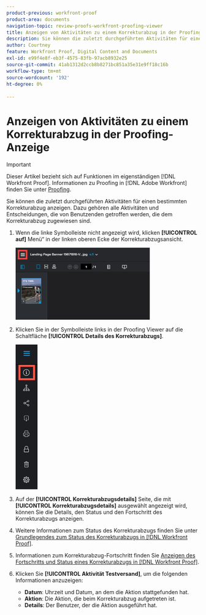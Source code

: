 ```yaml
---
product-previous: workfront-proof
product-area: documents
navigation-topic: review-proofs-workfront-proofing-viewer
title: Anzeigen von Aktivitäten zu einem Korrekturabzug in der Proofing-Anzeige
description: Sie können die zuletzt durchgeführten Aktivitäten für einen bestimmten Korrekturabzug anzeigen. Dazu gehören alle Aktivitäten und Entscheidungen, die von Benutzenden getroffen werden, die dem Korrekturabzug zugewiesen sind.
author: Courtney
feature: Workfront Proof, Digital Content and Documents
exl-id: e99f4e8f-eb3f-4575-83fb-97acb8932e25
source-git-commit: 41ab1312d2ccb8b8271bc851a35e31e9ff18c16b
workflow-type: tm+mt
source-wordcount: '192'
ht-degree: 0%

---
```


# Anzeigen von Aktivitäten zu einem Korrekturabzug in der Proofing-Anzeige

>[!IMPORTANT]
>
>Dieser Artikel bezieht sich auf Funktionen im eigenständigen [!DNL Workfront Proof]. Informationen zu Proofing in [!DNL Adobe Workfront] finden Sie unter [Proofing](../../../review-and-approve-work/proofing/proofing.md).

Sie können die zuletzt durchgeführten Aktivitäten für einen bestimmten Korrekturabzug anzeigen. Dazu gehören alle Aktivitäten und Entscheidungen, die von Benutzenden getroffen werden, die dem Korrekturabzug zugewiesen sind.

1. Wenn die linke Symbolleiste nicht angezeigt wird, klicken **[!UICONTROL auf]** Menü“ in der linken oberen Ecke der Korrekturabzugsansicht.

   ![](assets/menu-icon-in-proofing-viewer-350x188.png)

1. Klicken Sie in der Symbolleiste links in der Proofing Viewer auf die Schaltfläche **[!UICONTROL Details des Korrekturabzugs]**.

   ![Proofing_Viewer_toolbar_button_-_proof_details.png](assets/proofing-viewer-toolbar-button---proof-details.png)

1. Auf der **[!UICONTROL Korrekturabzugsdetails]** Seite, die mit **[!UICONTROL Korrekturabzugsdetails]** ausgewählt angezeigt wird, können Sie die Details, den Status und den Fortschritt des Korrekturabzugs anzeigen.

1. Weitere Informationen zum Status des Korrekturabzugs finden Sie unter [Grundlegendes zum Status des Korrekturabzugs in [!DNL Workfront Proof]](../../../workfront-proof/wp-work-proofsfiles/manage-your-work/proof-state.md).

1. Informationen zum Korrekturabzug-Fortschritt finden Sie [Anzeigen des Fortschritts und Status eines Korrekturabzugs in [!DNL Workfront Proof]](../../../workfront-proof/wp-work-proofsfiles/manage-your-work/view-progress-and-status-of-proof.md).
1. Klicken Sie **[!UICONTROL Aktivität Testversand]**, um die folgenden Informationen anzuzeigen:

   * **Datum**: Uhrzeit und Datum, an dem die Aktion stattgefunden hat.
   * **Aktion**: Die Aktion, die beim Korrekturabzug aufgetreten ist.
   * **Details**: Der Benutzer, der die Aktion ausgeführt hat.

